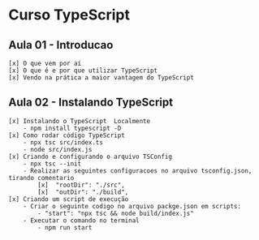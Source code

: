 # Curso TypeScript

## Aula 01 - Introducao
    [x] O que vem por aí
    [x] O que é e por que utilizar TypeScript
    [x] Vendo na prática a maior vantagem do TypeScript

## Aula 02 - Instalando TypeScript
    [x] Instalando o TypeScript  Localmente
        - npm install typescript -D
    [x] Como rodar código TypeScript
        - npx tsc src/index.ts
        - node src/index.js
    [x] Criando e configurando o arquivo TSConfig
        - npx tsc --init
        - Realizar as seguintes configuracoes no arquivo tsconfig.json, tirando comentario
            [x]  "rootDir": "./src",  
            [x]  "outDir": "./build", 
    [x] Criando um script de execução
        - Criar o seguinte codigo no arquivo packge.json em scripts:
            - "start": "npx tsc && node build/index.js"
        - Executar o comando no terminal
            - npm run start